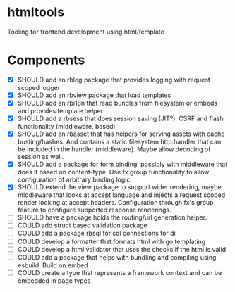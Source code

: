 # htmltools
Tooling for frontend development using html/template

# Components
- [x] SHOULD add an rblog package that provides logging with request scoped logger
- [x] SHOULD add an rbview package that load templates
- [x] SHOULD add an rbi18n that read bundles from filesystem or embeds and provides template helper
- [x] SHOULD add a rbsess that does session saving (JIT?), CSRF and flash functionality (middleware, based)
- [x] SHOULD add an rbasset that has helpers for serving assets with cache busting/hashes. And contains a static filesystem http.handler that can be included in the handler (middleware). Maybe allow decoding of session as well.
- [x] SHOULD add a package for form binding, possibly with middleware that does it based on content-type. Use fx group functionality to allow configuration of arbitrary binding logic
- [x] SHOULD extend the view package to support wider rendering, maybe middleware that looks at accept language and injects a request scoped render looking at accept headers. Configuration through fx's group feature to configure supported response renderings.
- [ ] SHOULD have a package holds the routing/url generation helper. 
- [ ] COULD add struct based validation package
- [ ] COULD add a package rbsql for sql connections for di
- [ ] COULD develop a formatter that formats html with go templating
- [ ] COULD develop a html validator that uses the checks if the html is valid
- [ ] COULD add a package that helps with bundling and compiling using esbuild. Build on embed
- [ ] COULD create a type that represents a framework context and can be embedded in page types